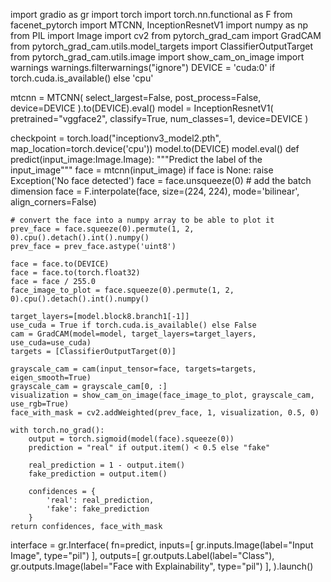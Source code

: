 import gradio as gr
import torch
import torch.nn.functional as F
from facenet_pytorch import MTCNN, InceptionResnetV1
import numpy as np
from PIL import Image
import cv2
from pytorch_grad_cam import GradCAM
from pytorch_grad_cam.utils.model_targets import ClassifierOutputTarget
from pytorch_grad_cam.utils.image import show_cam_on_image
import warnings
warnings.filterwarnings("ignore")
DEVICE = 'cuda:0' if torch.cuda.is_available() else 'cpu'

mtcnn = MTCNN(
    select_largest=False,
    post_process=False,
    device=DEVICE
).to(DEVICE).eval()
model = InceptionResnetV1(
    pretrained="vggface2",
    classify=True,
    num_classes=1,
    device=DEVICE
)

checkpoint = torch.load("inceptionv3_model2.pth", map_location=torch.device('cpu'))
model.to(DEVICE)
model.eval()
def predict(input_image:Image.Image):
    """Predict the label of the input_image"""
    face = mtcnn(input_image)
    if face is None:
        raise Exception('No face detected')
    face = face.unsqueeze(0) # add the batch dimension
    face = F.interpolate(face, size=(224, 224), mode='bilinear', align_corners=False)
    
    # convert the face into a numpy array to be able to plot it
    prev_face = face.squeeze(0).permute(1, 2, 0).cpu().detach().int().numpy()
    prev_face = prev_face.astype('uint8')

    face = face.to(DEVICE)
    face = face.to(torch.float32)
    face = face / 255.0
    face_image_to_plot = face.squeeze(0).permute(1, 2, 0).cpu().detach().int().numpy()

    target_layers=[model.block8.branch1[-1]]
    use_cuda = True if torch.cuda.is_available() else False
    cam = GradCAM(model=model, target_layers=target_layers, use_cuda=use_cuda)
    targets = [ClassifierOutputTarget(0)]

    grayscale_cam = cam(input_tensor=face, targets=targets, eigen_smooth=True)
    grayscale_cam = grayscale_cam[0, :]
    visualization = show_cam_on_image(face_image_to_plot, grayscale_cam, use_rgb=True)
    face_with_mask = cv2.addWeighted(prev_face, 1, visualization, 0.5, 0)

    with torch.no_grad():
        output = torch.sigmoid(model(face).squeeze(0))
        prediction = "real" if output.item() < 0.5 else "fake"
        
        real_prediction = 1 - output.item()
        fake_prediction = output.item()
        
        confidences = {
            'real': real_prediction,
            'fake': fake_prediction
        }
    return confidences, face_with_mask
interface = gr.Interface(
    fn=predict,
    inputs=[
        gr.inputs.Image(label="Input Image", type="pil")
    ],
    outputs=[
        gr.outputs.Label(label="Class"),
        gr.outputs.Image(label="Face with Explainability", type="pil")
    ],
).launch()

